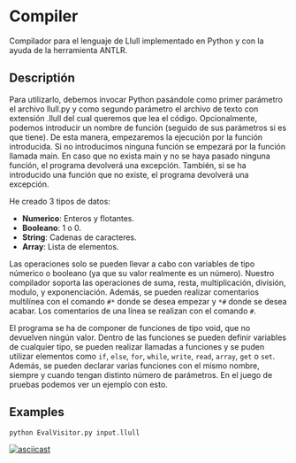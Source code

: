 # Compiler
Compilador para el lenguaje de Llull implementado en Python y con la ayuda de la herramienta ANTLR.

## Descriptión
Para utilizarlo, debemos invocar Python pasándole como primer parámetro el archivo llull.py y como segundo parámetro el archivo de texto con extensión .llull del cual
queremos que lea el código. Opcionalmente, podemos introducir un nombre de función (seguido de sus parámetros si es que tiene). De esta manera,
empezaremos la ejecución por la función introducida. Si no introducimos ninguna función se empezará por la función llamada main. En caso que no exista main y no se haya
pasado ninguna función, el programa devolverá una excepción. También, si se ha introducido una función que no existe, el programa devolverá una excepción.

He creado 3 tipos de datos:
- **Numerico**: Enteros y flotantes.
- **Booleano**: 1 o 0.
- **String**: Cadenas de caracteres.
- **Array**: Lista de elementos.

Las operaciones solo se pueden llevar a cabo con variables de tipo númerico o booleano (ya que su valor realmente es un número).
Nuestro compilador soporta las operaciones de suma, resta, multiplicación, división, modulo, y exponenciación. Además, se pueden realizar comentarios multilínea
con el comando ```#*``` donde se desea empezar y ```*#``` donde se desea acabar. Los comentarios de una línea se realizan con el comando ```#```.

El programa se ha de componer de funciones de tipo void, que no devuelven ningún valor. Dentro de las funciones se pueden definir variables de cualquier tipo,
se pueden realizar llamadas a funciones y se puden utilizar elementos como ```if```, ```else```, ```for```, ```while```, ```write```, ```read```, ```array```, 
```get``` o ```set```. Además, se pueden declarar varias funciones con el mismo nombre, siempre y cuando tengan distinto número de parámetros. En el juego de
pruebas podemos ver un ejemplo con esto.


## Examples

```bash
python EvalVisitor.py input.llull
```

[![asciicast](https://asciinema.org/a/LIoB4udnT1NdCnVndCVugrViS.svg)](https://asciinema.org/a/LIoB4udnT1NdCnVndCVugrViS)